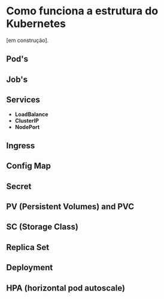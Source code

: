 # Como funciona a estrutura do Kubernetes

[em construção].

## Pod's

## Job's

## Services

- **LoadBalance**
- **ClusterIP**
- **NodePort**

## Ingress

## Config Map

## Secret

## PV (Persistent Volumes) and PVC

## SC (Storage Class)

## Replica Set

## Deployment

## HPA (horizontal pod autoscale)
